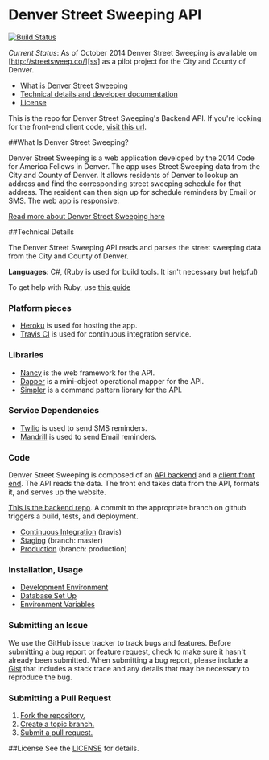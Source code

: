 Denver Street Sweeping API
=====================

[![Build Status][build_png]][travis]

[build_png]: https://travis-ci.org/codeforamerica/denver-schedules-api.png?branch=master
[travis]: https://travis-ci.org/codeforamerica/denver-schedules-api

*Current Status*: As of October 2014 Denver Street Sweeping is available on [http://streetsweep.co/][ss] as a pilot project for the City and County of Denver. 

* [What is Denver Street Sweeping](#what-is-denver-street-sweeping)
* [Technical details and developer documentation](#technical-details)
* [License](#license)

This is the repo for Denver Street Sweeping's Backend API. If you're looking for the front-end client code, [visit this url][client].

[ss]: http://streetsweep.co
[client]: https://github.com/codeforamerica/denver-schedules

##What Is Denver Street Sweeping?

Denver Street Sweeping is a web application developed by the 2014 Code for America Fellows in Denver. The app uses Street Sweeping data from the City and County of Denver. It allows residents of Denver to lookup an address and find the corresponding street sweeping schedule for that address. The resident can then sign up for schedule reminders by Email or SMS. The web app is responsive.

[Read more about Denver Street Sweeping here](/docs/about.md)


##Technical Details

The Denver Street Sweeping API reads and parses the street sweeping data from the City and County of Denver.

**Languages**: C#, (Ruby is used for build tools. It isn't necessary but helpful)

To get help with Ruby, use [this guide][howto]

[howto]: https://github.com/codeforamerica/howto/blob/master/Ruby.md

### Platform pieces
* [Heroku][heroku] is used for hosting the app.
* [Travis CI][travisci] is used for continuous integration service. 

[heroku]: http://heroku.com
[travisci]: https://travis-ci.org/

### Libraries
* [Nancy][nancy] is the web framework for the API.
* [Dapper][dapper] is a mini-object operational mapper for the API.
* [Simpler][simpler] is a command pattern library for the API.

[nancy]: http://nancyfx.org/
[dapper]: https://github.com/StackExchange/dapper-dot-net
[simpler]: https://github.com/gregoryjscott/Simpler

### Service Dependencies
* [Twilio][twilio] is used to send SMS reminders.
* [Mandrill][mandrill] is used to send Email reminders.

[twilio]: https://www.twilio.com/try-twilio
[mandrill]: https://mandrill.com/signup/

### Code

Denver Street Sweeping is composed of an [API backend][backend] and a [client front end][client]. The API reads the data. The front end takes data from the API, formats it, and serves up the website. 

[This is the backend repo][backend]. A commit to the appropriate branch on github triggers a build, tests, and deployment.

* [Continuous Integration][travis] (travis)
* [Staging][staging] (branch: master)
* [Production][prod] (branch: production)

[backend]: https://github.com/codeforamerica/denver-schedules-api
[prod]: http://production-denver-now-api.herokuapp.com/
[staging]: http://staging-denver-now-api.herokuapp.com/schedules

### Installation, Usage
* [Development Environment][dev]
* [Database Set Up][db]
* [Environment Variables][env]

[dev]: https://github.com/codeforamerica/denver-schedules-api/wiki/Enviroment-Setup
[db]: https://github.com/codeforamerica/denver-schedules-api/wiki/Database-Setup
[env]: https://github.com/codeforamerica/denver-schedules-api/wiki/Environment-Variables

### Submitting an Issue
We use the GitHub issue tracker to track bugs and features. Before submitting a bug report or feature request, check to make sure it hasn't already been submitted. When submitting a bug report, please include a [Gist][] that includes a stack trace and any details that may be necessary to reproduce the bug.

[gist]: https://gist.github.com/

### Submitting a Pull Request
1. [Fork the repository.][fork]
2. [Create a topic branch.][branch]
3. [Submit a pull request.][pr]

[fork]: http://help.github.com/fork-a-repo/
[branch]: http://learn.github.com/p/branching.html
[pr]: http://help.github.com/send-pull-requests/

##License
See the [LICENSE][] for details.

[license]: https://github.com/codeforamerica/denver-schedules-api/blob/master/LICENSE
